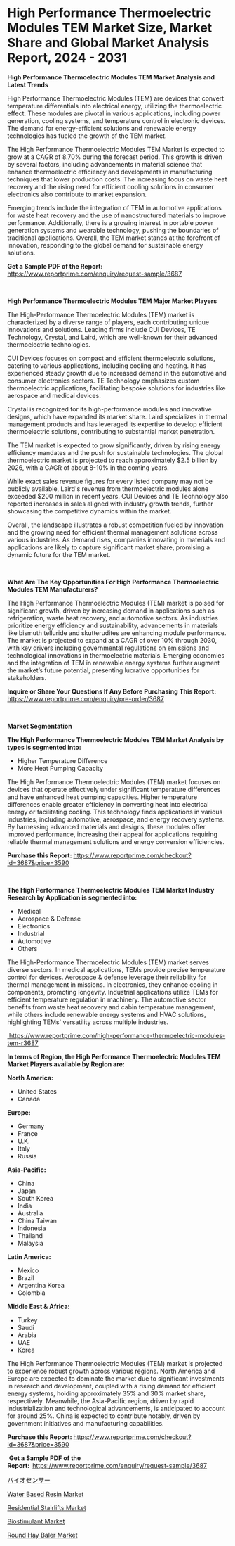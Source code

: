<p><h1>High Performance Thermoelectric Modules TEM Market Size, Market Share and Global Market Analysis Report, 2024 - 2031</h1></p><p><strong>High Performance Thermoelectric Modules TEM Market Analysis and Latest Trends</strong></p>
<p><p>High Performance Thermoelectric Modules (TEM) are devices that convert temperature differentials into electrical energy, utilizing the thermoelectric effect. These modules are pivotal in various applications, including power generation, cooling systems, and temperature control in electronic devices. The demand for energy-efficient solutions and renewable energy technologies has fueled the growth of the TEM market.</p><p>The High Performance Thermoelectric Modules TEM Market is expected to grow at a CAGR of 8.70% during the forecast period. This growth is driven by several factors, including advancements in material science that enhance thermoelectric efficiency and developments in manufacturing techniques that lower production costs. The increasing focus on waste heat recovery and the rising need for efficient cooling solutions in consumer electronics also contribute to market expansion. </p><p>Emerging trends include the integration of TEM in automotive applications for waste heat recovery and the use of nanostructured materials to improve performance. Additionally, there is a growing interest in portable power generation systems and wearable technology, pushing the boundaries of traditional applications. Overall, the TEM market stands at the forefront of innovation, responding to the global demand for sustainable energy solutions.</p></p>
<p><strong>Get a Sample PDF of the Report:&nbsp;</strong> <a href="https://www.reportprime.com/enquiry/request-sample/3687">https://www.reportprime.com/enquiry/request-sample/3687</a></p>
<p>&nbsp;</p>
<p><strong>High Performance Thermoelectric Modules TEM Major Market Players</strong></p>
<p><p>The High-Performance Thermoelectric Modules (TEM) market is characterized by a diverse range of players, each contributing unique innovations and solutions. Leading firms include CUI Devices, TE Technology, Crystal, and Laird, which are well-known for their advanced thermoelectric technologies. </p><p>CUI Devices focuses on compact and efficient thermoelectric solutions, catering to various applications, including cooling and heating. It has experienced steady growth due to increased demand in the automotive and consumer electronics sectors. TE Technology emphasizes custom thermoelectric applications, facilitating bespoke solutions for industries like aerospace and medical devices.</p><p>Crystal is recognized for its high-performance modules and innovative designs, which have expanded its market share. Laird specializes in thermal management products and has leveraged its expertise to develop efficient thermoelectric solutions, contributing to substantial market penetration.</p><p>The TEM market is expected to grow significantly, driven by rising energy efficiency mandates and the push for sustainable technologies. The global thermoelectric market is projected to reach approximately $2.5 billion by 2026, with a CAGR of about 8-10% in the coming years.</p><p>While exact sales revenue figures for every listed company may not be publicly available, Laird's revenue from thermoelectric modules alone exceeded $200 million in recent years. CUI Devices and TE Technology also reported increases in sales aligned with industry growth trends, further showcasing the competitive dynamics within the market.</p><p>Overall, the landscape illustrates a robust competition fueled by innovation and the growing need for efficient thermal management solutions across various industries. As demand rises, companies innovating in materials and applications are likely to capture significant market share, promising a dynamic future for the TEM market.</p></p>
<p>&nbsp;</p>
<p><strong>What Are The Key Opportunities For High Performance Thermoelectric Modules TEM Manufacturers?</strong></p>
<p><p>The High Performance Thermoelectric Modules (TEM) market is poised for significant growth, driven by increasing demand in applications such as refrigeration, waste heat recovery, and automotive sectors. As industries prioritize energy efficiency and sustainability, advancements in materials like bismuth telluride and skutterudites are enhancing module performance. The market is projected to expand at a CAGR of over 10% through 2030, with key drivers including governmental regulations on emissions and technological innovations in thermoelectric materials. Emerging economies and the integration of TEM in renewable energy systems further augment the market’s future potential, presenting lucrative opportunities for stakeholders.</p></p>
<p><strong>Inquire or Share Your Questions If Any Before Purchasing This Report:</strong> <a href="https://www.reportprime.com/enquiry/pre-order/3687">https://www.reportprime.com/enquiry/pre-order/3687</a></p>
<p>&nbsp;</p>
<p><strong>Market Segmentation</strong></p>
<p><strong>The High Performance Thermoelectric Modules TEM Market Analysis by types is segmented into:</strong></p>
<p><ul><li>Higher Temperature Difference</li><li>More Heat Pumping Capacity</li></ul></p>
<p><p>The High Performance Thermoelectric Modules (TEM) market focuses on devices that operate effectively under significant temperature differences and have enhanced heat pumping capacities. Higher temperature differences enable greater efficiency in converting heat into electrical energy or facilitating cooling. This technology finds applications in various industries, including automotive, aerospace, and energy recovery systems. By harnessing advanced materials and designs, these modules offer improved performance, increasing their appeal for applications requiring reliable thermal management solutions and energy conversion efficiencies.</p></p>
<p><strong>Purchase this Report:&nbsp;</strong><a href="https://www.reportprime.com/checkout?id=3687&price=3590">https://www.reportprime.com/checkout?id=3687&price=3590</a></p>
<p>&nbsp;</p>
<p><strong>The High Performance Thermoelectric Modules TEM Market Industry Research by Application is segmented into:</strong></p>
<p><ul><li>Medical</li><li>Aerospace & Defense</li><li>Electronics</li><li>Industrial</li><li>Automotive</li><li>Others</li></ul></p>
<p><p>The High-Performance Thermoelectric Modules (TEM) market serves diverse sectors. In medical applications, TEMs provide precise temperature control for devices. Aerospace & defense leverage their reliability for thermal management in missions. In electronics, they enhance cooling in components, promoting longevity. Industrial applications utilize TEMs for efficient temperature regulation in machinery. The automotive sector benefits from waste heat recovery and cabin temperature management, while others include renewable energy systems and HVAC solutions, highlighting TEMs' versatility across multiple industries.</p></p>
<p><a href="https://www.reportprime.com/high-performance-thermoelectric-modules-tem-r3687">&nbsp;https://www.reportprime.com/high-performance-thermoelectric-modules-tem-r3687</a></p>
<p><strong>In terms of Region, the High Performance Thermoelectric Modules TEM Market Players available by Region are:</strong></p>
<p>
    <p> <strong> North America: </strong>
        <ul>
            <li>United States</li>
            <li>Canada</li>
        </ul>
        </p> 
    <p> <strong> Europe: </strong>
        <ul>
            <li>Germany</li>
            <li>France</li>
            <li>U.K.</li>
            <li>Italy</li>
            <li>Russia</li>
        </ul>
        </p> 
    <p> <strong> Asia-Pacific: </strong>
        <ul>
            <li>China</li>
            <li>Japan</li>
            <li>South Korea</li>
            <li>India</li>
            <li>Australia</li>
            <li>China Taiwan</li>
            <li>Indonesia</li>
            <li>Thailand</li>
            <li>Malaysia</li>
        </ul>
        </p> 
    <p> <strong> Latin America: </strong>
        <ul>
            <li>Mexico</li>
            <li>Brazil</li>
            <li>Argentina Korea</li>
            <li>Colombia</li>
        </ul>
        </p> 
    <p> <strong> Middle East & Africa: </strong>
        <ul>
            <li>Turkey</li>
            <li>Saudi</li>
            <li>Arabia</li>
            <li>UAE</li>
            <li>Korea</li>
        </ul>
    </p>
    </p>
<p><p>The High Performance Thermoelectric Modules (TEM) market is projected to experience robust growth across various regions. North America and Europe are expected to dominate the market due to significant investments in research and development, coupled with a rising demand for efficient energy systems, holding approximately 35% and 30% market share, respectively. Meanwhile, the Asia-Pacific region, driven by rapid industrialization and technological advancements, is anticipated to account for around 25%. China is expected to contribute notably, driven by government initiatives and manufacturing capabilities.</p></p>
<p><strong>Purchase this Report: </strong><a href="https://www.reportprime.com/checkout?id=3687&price=3590">https://www.reportprime.com/checkout?id=3687&price=3590</a></p>
<p>&nbsp;<strong>Get a Sample PDF of the Report:&nbsp;&nbsp;</strong><a href="https://www.reportprime.com/enquiry/request-sample/3687">https://www.reportprime.com/enquiry/request-sample/3687</a></p>
<p><strong></strong></p>
<p><p><a href="https://github.com/lababdou/Market-Research-Report-List-6/blob/main/36857623862.md">バイオセンサー</a></p><p><a href="https://issuu.com/reportprime-2/docs/water-based-resin-market-size-2030._8c89512b470955">Water Based Resin Market</a></p><p><a href="https://www.linkedin.com/pulse/residential-stairlifts-market-size-share-trends-analysis-report-kf46e?trackingId=KEkTo2kYS12tM5PJhwGAng%3D%3D">Residential Stairlifts Market</a></p><p><a href="https://issuu.com/reportprime-2/docs/biostimulant-market-size-2030.pptx_ac4acaf2b5fb3e">Biostimulant Market</a></p><p><a href="https://www.linkedin.com/pulse/global-round-hay-baler-market-size-expected-reach-cagr-xorxe?trackingId=Mvl8vsLZTM6LfhMqPGmxPw%3D%3D">Round Hay Baler Market</a></p></p>